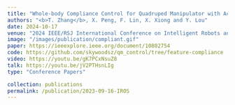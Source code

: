 ```yaml
---
title: "Whole-body Compliance Control for Quadruped Manipulator with Actuation Saturation of Joint Torque and Ground Friction"
authors: "<b>T. Zhang</b>, X. Peng, F. Lin, X. Xiong and Y. Lou"
date: 2024-10-17
venue: "2024 IEEE/RSJ International Conference on Intelligent Robots and Systems (IROS)"
image: "/images/publication/compliant.gif"
paper: https://ieeexplore.ieee.org/document/10802754
code: https://github.com/skywoodsz/qm_control/tree/feature-compliance
video: https://youtu.be/gK7PCxNsuZ8
talk: https://youtu.be/jV2PTHsnLIg
type: "Conference Papers"

collection: publications
permalink: /publication/2023-09-16-IROS
---
```


